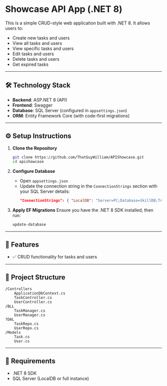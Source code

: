 # Showcase API App (.NET 8)

This is a simple CRUD-style web application built with .NET 8. It allows users to:

- Create new tasks and users
- View all tasks and users
- View specific tasks and users
- Edit tasks and users
- Delete tasks and users
- Get expired tasks

---

## 🛠 Technology Stack

- **Backend**: ASP.NET 8 (API)
- **Frontend**: Swagger
- **Database**: SQL Server (configured in `appsettings.json`)
- **ORM**: Entity Framework Core (with code-first migrations)

---

## ⚙️ Setup Instructions

1. **Clone the Repository**
   ```bash
   git clone https://github.com/ThatGuyWilliam/APIShowcase.git
   cd apishowcase
   ```

2. **Configure Database**
   - Open `appsettings.json`
   - Update the connection string in the `ConnectionStrings` section with your SQL Server details:
     ```json
     "ConnectionStrings": { "LocalDB": "Server=PC;Database=SkillDB;Trusted_Connection=True;TrustServerCertificate=True"},
     ```

3. **Apply EF Migrations**
   Ensure you have the .NET 8 SDK installed, then run:
   ```bash
   update-database
   ```

---

## 🧪 Features

- ✅ CRUD functionality for tasks and users

---

## 📁 Project Structure

```
/Controllers
    ApplicationDbContext.cs
    TaskController.cs
    UserController.cs
/BLL
    TaskManager.cs
    UserManager.cs
?DAL
    TaskRepo.cs
    UserRepo.cs
/Models
    Task.cs
    User.cs
```
---

## 📌 Requirements

- .NET 8 SDK
- SQL Server (LocalDB or full instance)
